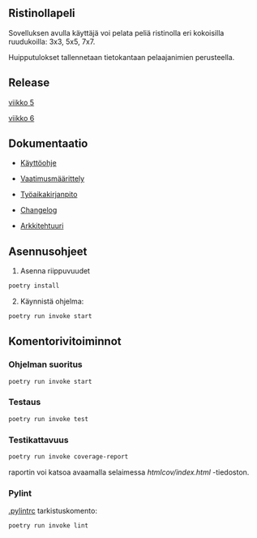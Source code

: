 ## Ristinollapeli
Sovelluksen avulla käyttäjä voi pelata peliä ristinolla eri kokoisilla ruudukoilla: 3x3, 5x5, 7x7.

Huipputulokset tallennetaan tietokantaan pelaajanimien perusteella.

## Release

[viikko 5](https://github.com/elonheimo/ot-harjoitustyo/releases/tag/viikko5)

[viikko 6](https://github.com/elonheimo/ot-harjoitustyo/releases/tag/viikko6)

## Dokumentaatio

- [Käyttöohje](/dokumentaatio/kayttoohje.md)

- [Vaatimusmäärittely](/dokumentaatio/vaatimusmaarittely.md)

- [Työaikakirjanpito](/dokumentaatio/tuntikirjanpito.md)

- [Changelog](/dokumentaatio/changelog.md)

- [Arkkitehtuuri](/dokumentaatio/arkkitehtuuri.md)


## Asennusohjeet
1. Asenna riippuvuudet

```bash
poetry install
```

2. Käynnistä ohjelma:
```bash
poetry run invoke start
```


## Komentorivitoiminnot

### Ohjelman suoritus
```bash
poetry run invoke start
```

### Testaus
```bash
poetry run invoke test
```
### Testikattavuus
```bash
poetry run invoke coverage-report
```
raportin voi katsoa avaamalla selaimessa _htmlcov/index.html_ -tiedoston.

### Pylint
[.pylintrc](./.pylintrc) tarkistuskomento:

```bash
poetry run invoke lint
```

